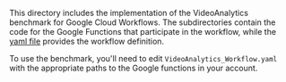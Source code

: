  This directory includes the implementation of the VideoAnalytics benchmark for Google Cloud Workflows. The subdirectories contain the code for the Google Functions that participate in the workflow, while the [yaml file](./VideoAnalytics_Workflow.yaml) provides the workflow definition.

To use the benchmark, you'll need to edit `VideoAnalytics_Workflow.yaml` with the appropriate paths to the Google functions in your account.